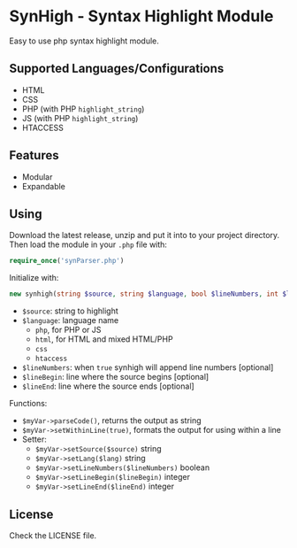 # SynHigh - Syntax Highlight Module

Easy to use php syntax highlight module.

## Supported Languages/Configurations

* HTML
* CSS
* PHP (with PHP `highlight_string`)
* JS (with PHP `highlight_string`)
* HTACCESS

## Features

* Modular
* Expandable

## Using

Download the latest release, unzip and put it into to your project directory. Then load the module in your `.php` file with:  

```php
require_once('synParser.php')
```

Initialize with:  

```php
new synhigh(string $source, string $language, bool $lineNumbers, int $lineBegin, int $lineEnd);
```

* `$source`: string to highlight
* `$language`: language name
   * `php`, for PHP or JS
   * `html`, for HTML and mixed HTML/PHP
   * `css`
   * `htaccess`
* `$lineNumbers`: when `true` synhigh will append line numbers [optional]
* `$lineBegin`: line where the source begins [optional]
* `$lineEnd`: line where the source ends [optional]

Functions:

* `$myVar->parseCode()`, returns the output as string
* `$myVar->setWithinLine(true)`, formats the output for using within a line
* Setter:
   * `$myVar->setSource($source)` string
   * `$myVar->setLang($lang)` string
   * `$myVar->setLineNumbers($lineNumbers)` boolean
   * `$myVar->setLineBegin($lineBegin)` integer
   * `$myVar->setLineEnd($lineEnd)` integer

## License

Check the LICENSE file.
